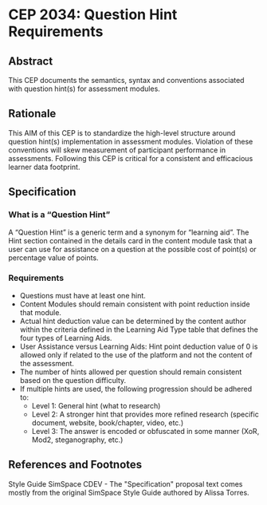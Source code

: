 # CEP 2034: Question Hint Requirements
 
## Abstract

This CEP documents the semantics, syntax and conventions associated with question hint(s) for assessment modules. 

## Rationale

This AIM of this CEP is to standardize the high-level structure around question hint(s) implementation in assessment modules. Violation of these conventions will skew measurement of participant performance in assessments. Following this CEP is critical for a consistent and efficacious learner data footprint.  

## Specification

### What is a “Question Hint”

A “Question Hint” is a generic term and a synonym for “learning aid”. The Hint section contained in the details card in the content module task that a user can use for assistance on a question at the possible cost of point(s) or percentage value of points.

### Requirements

*  Questions must have at least one hint.
*  Content Modules should remain consistent with point reduction inside that module.
*  Actual hint deduction value can be determined by the content author within the criteria defined in the Learning Aid Type table that defines the four types of Learning Aids. 
*  User Assistance versus Learning Aids: Hint point deduction value of 0 is allowed only if related to the use of the platform and not the content of the assessment.
*  The number of hints allowed per question should remain consistent based on the question difficulty.
* If multiple hints are used, the following progression should be adhered to:
    * Level 1: General hint (what to research)
    * Level 2: A stronger hint that provides more refined research (specific document, website, book/chapter, video, etc.)
    * Level 3: The answer is encoded or obfuscated in some manner (XoR, Mod2, steganography, etc.)


## References and Footnotes

Style Guide SimSpace CDEV - The "Specification" proposal text comes mostly from the original SimSpace Style Guide authored by Alissa Torres.

